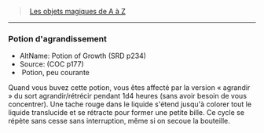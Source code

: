﻿---
!MagicItem
Type: Potion
Rarity: peu courante
Id: magicitems_az_hd.md#potion-dagrandissement
ParentLink: magicitems_az_hd.md#les-objets-magiques-de-a-à-z
Name: Potion d'agrandissement
ParentName: Les objets magiques de A à Z
NameLevel: 3
AltName: Potion of Growth (SRD p234)
Source: (COC p177)
Attributes:
  Name: Potion d'agrandissement
  Markdown: >+
    ### <!--Name-->Potion d'agrandissement<!--/Name-->


    - AltName: <!--AltName-->Potion of Growth (SRD p234)<!--/AltName-->

    - Source: <!--Source-->(COC p177)<!--/Source-->

    -  <!--Type-->Potion<!--/Type-->, <!--Rarity-->peu courante<!--/Rarity-->


    Quand vous buvez cette potion, vous êtes affecté par la version « agrandir » du sort agrandir/rétrécir pendant 1d4 heures (sans avoir besoin de vous concentrer). Une tache rouge dans le liquide s'étend jusqu'à colorer tout le liquide translucide et se rétracte pour former une petite bille. Ce cycle se répète sans cesse sans interruption, même si on secoue la bouteille.

  AltName: Potion of Growth (SRD p234)
  Source: (COC p177)
  Type: Potion
  Rarity: peu courante
AttributesDictionary: >+
  Name: Potion d'agrandissement

  Markdown: >+

    ### <!--Name-->Potion d'agrandissement<!--/Name-->





    - AltName: <!--AltName-->Potion of Growth (SRD p234)<!--/AltName-->



    - Source: <!--Source-->(COC p177)<!--/Source-->



    -  <!--Type-->Potion<!--/Type-->, <!--Rarity-->peu courante<!--/Rarity-->





    Quand vous buvez cette potion, vous êtes affecté par la version « agrandir » du sort agrandir/rétrécir pendant 1d4 heures (sans avoir besoin de vous concentrer). Une tache rouge dans le liquide s'étend jusqu'à colorer tout le liquide translucide et se rétracte pour former une petite bille. Ce cycle se répète sans cesse sans interruption, même si on secoue la bouteille.



  AltName: Potion of Growth (SRD p234)

  Source: (COC p177)

  Type: Potion

  Rarity: peu courante

---
> [Les objets magiques de A à Z](hd_magicitems_az_les_objets_magiques_de_a_a_z.md)

---

### Potion d'agrandissement

- AltName: Potion of Growth (SRD p234)
- Source: (COC p177)
-  Potion, peu courante

Quand vous buvez cette potion, vous êtes affecté par la version « agrandir » du sort agrandir/rétrécir pendant 1d4 heures (sans avoir besoin de vous concentrer). Une tache rouge dans le liquide s'étend jusqu'à colorer tout le liquide translucide et se rétracte pour former une petite bille. Ce cycle se répète sans cesse sans interruption, même si on secoue la bouteille.

